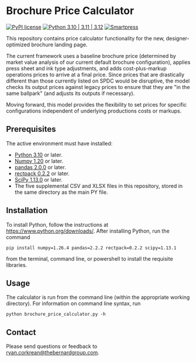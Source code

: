 # Brochure Price Calculator

[![PyPI license](https://img.shields.io/pypi/l/ansicolortags.svg)](https://pypi.python.org/pypi/ansicolortags/)
[![Python 3.10 | 3.11 | 3.12](https://img.shields.io/badge/python-3.10%20%7C%203.11%20%7C%203.12-orange
)](https://www.python.org/downloads/release/python-310/)
[![Smartpress](https://img.shields.io/badge/Smartpress-blue?style=for-the-badge&logo=surrealdb)](https://smartpress.com/)
<!--- ![Smartpress](https://img.shields.io/badge/Smartpress-blue.svg?logo=data:image/svg%2bxml;base64,) --->

This repository contains price calculator functionality for the new, designer-optimized brochure landing page.

The current framework uses a baseline brochure price (determined by market value analysis of our current default brochure configuration), applies press sheet and ink type adjustments, and adds cost-plus-markup operations prices to arrive at a final price. Since prices that are drastically different than those currently listed on SPDC would be disruptive, the model checks its output prices against legacy prices to ensure that they are "in the same ballpark" (and adjusts its outputs if necessary).

Moving forward, this model provides the flexibility to set prices for specific configurations independent of underlying productions costs or markups.


## Prerequisites

The active environment must have installed:
<!--- These are just example requirements. Add, duplicate or remove as required --->
* [Python 3.10](https://www.python.org/) or later.
* [Numpy 1.20](https://numpy.org/) or later.
* [pandas 2.0.0](https://pandas.pydata.org/) or later.
* [rectpack 0.2.2](https://github.com/secnot/rectpack) or later.
* [SciPy 1.13.0](https://scipy.org/) or later.
* The five supplemental CSV and XLSX files in this repository, stored in the same directory as the main PY file.

## Installation

To install Python, follow the instructions at https://www.python.org/downloads/. After installing Python, run the command

```
pip install numpy=1.26.4 pandas=2.2.2 rectpack=0.2.2 scipy=1.13.1
```
from the terminal, command line, or powershell to install the requisite libraries.

## Usage

The calculator is run from the command line (within the appropriate working directory). For information on command line syntax, run

```
python brochure_price_calculator.py -h
```

## Contact

Please send questions or feedback to <ryan.corkrean@thebernardgroup.com>.
